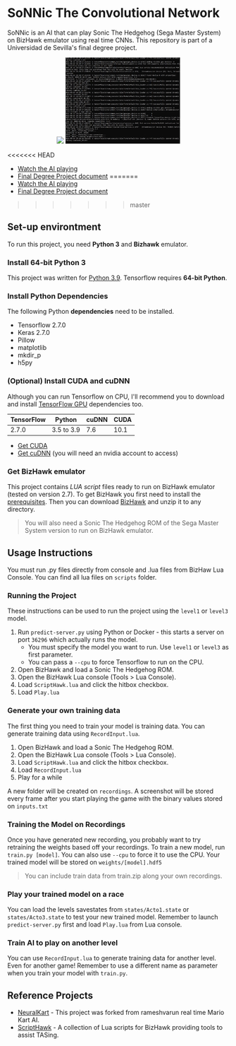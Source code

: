 # SoNNic The Convolutional Network
SoNNic is an AI that can play Sonic The Hedgehog (Sega Master System) on BizHawk emulator using real time CNNs.
This repository is part of a Universidad de Sevilla's final degree project.

<p align="center">
  <img src="./demo.gif"/ width="260"> 
  <img src="./predict.gif"/ width="260">
</p>

<<<<<<< HEAD
- [Watch the AI playing](https://www.youtube.com/watch?v=Sx6vTaZBBg0)
- [Final Degree Project document](https://drive.google.com/)
=======
- [Watch the AI playing](https://youtu.be/rlxYzACLqII)
- [Final Degree Project document](https://drive.google.com/file/d/17g6lHZv4_KuwYz-wSBbuOEllR-WrkrtG)
>>>>>>> master

## Set-up environtment

To run this project, you need **Python 3** and **Bizhawk** emulator.

### Install 64-bit Python 3
This project was written for [Python 3.9](https://www.python.org/ftp/python/3.9.7/python-3.9.7-amd64.exe). Tensorflow requires **64-bit Python**.

### Install Python Dependencies
The following Python **dependencies** need to be installed.

- Tensorflow 2.7.0
- Keras 2.7.0
- Pillow
- matplotlib
- mkdir_p
- h5py

### (Optional) Install CUDA and cuDNN
Although you can run Tensorflow on CPU, I'll recommend you to download and install [TensorFlow GPU](https://www.tensorflow.org/install/gpu) dependencies too.

|TensorFlow|Python|cuDNN|CUDA|
|----------|------|-----|----|
|2.7.0|3.5 to 3.9|7.6|10.1|

- [Get CUDA](https://developer.nvidia.com/cuda-toolkit-archive)
- [Get cuDNN](https://developer.nvidia.com/rdp/cudnn-archive) (you will need an nvidia account to access)

### Get BizHawk emulator

This project contains *LUA script* files ready to run on BizHawk emulator (tested on version 2.7). To get BizHawk you first need to install the [prerequisites](https://github.com/TASVideos/BizHawk-Prereqs/releases/tag/2.4.8_1). Then you can download [BizHawk](https://github.com/TASEmulators/BizHawk/releases/tag/2.7) and unzip it to any directory.

>You will also need a Sonic The Hedgehog ROM of the Sega Master System version to run on BizHawk emulator.

## Usage Instructions
You must run .py files directly from console and .lua files from BizHaw Lua Console. You can find all lua files on `scripts` folder.

### Running the Project
These instructions can be used to run the project using the `level1` or `level3` model.

1. Run `predict-server.py` using Python or Docker - this starts a server on port `36296` which actually runs the model.
    - You must specify the model you want to run. Use `level1` or `level3` as first parameter.
    - You can pass a `--cpu` to force Tensorflow to run on the CPU.
2. Open BizHawk and load a Sonic The Hedgehog ROM.
3. Open the BizHawk Lua console (Tools > Lua Console).
4. Load `ScriptHawk.lua` and click the hitbox checkbox.
5. Load `Play.lua`

### Generate your own training data
The first thing you need to train your model is training data. You can generate training data using `RecordInput.lua`.
1. Open BizHawk and load a Sonic The Hedgehog ROM.
2. Open the BizHawk Lua console (Tools > Lua Console).
4. Load `ScriptHawk.lua` and click the hitbox checkbox.
3. Load `RecordInput.lua`
4. Play for a while

A new folder will be created on `recordings`. A screenshot will be stored every frame after you start playing the game with the binary values stored on `inputs.txt`

### Training the Model on Recordings
Once you have generated new recording, you probably want to try retraining the weights based off your recordings. To train a new model, run `train.py [model]`. You can also use `--cpu` to force it to use the CPU. Your trained model will be stored on `weights/[model].hdf5`

> You can include train data from train.zip along your own recordings.

### Play your trained model on a race
You can load the levels savestates from `states/Acto1.state` or `states/Acto3.state` to test your new trained model.
Remember to launch `predict-server.py` first and load `Play.lua` from Lua console.

### Train AI to play on another level
You can use `RecordInput.lua` to generate training data for another level. Even for another game!
Remember to use a different name as parameter when you train your model with `train.py`.

## Reference Projects
- [NeuralKart](https://github.com/rameshvarun/NeuralKart) - This project was forked from rameshvarun real time Mario Kart AI.
- [ScriptHawk](https://github.com/isotarge/ScriptHawk) - A collection of Lua scripts for BizHawk providing tools to assist TASing.
